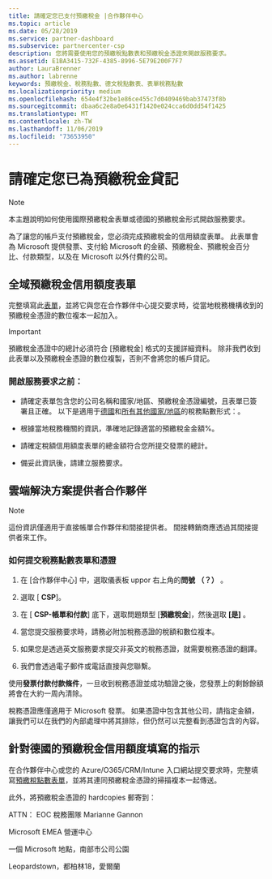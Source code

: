 ```yaml
---
title: 請確定您已支付預繳稅金 |合作夥伴中心
ms.topic: article
ms.date: 05/28/2019
ms.service: partner-dashboard
ms.subservice: partnercenter-csp
description: 您將需要使用您的預繳稅點數表和預繳稅金憑證來開啟服務要求。
ms.assetid: E1BA3415-732F-4385-8996-5E79E200F7F7
author: LauraBrenner
ms.author: labrenne
keywords: 預繳稅金、稅務點數、德文稅點數表、表單稅務點數
ms.localizationpriority: medium
ms.openlocfilehash: 654e4f32be1e86ce455c7d0409469bab37473f8b
ms.sourcegitcommit: dbaa6c2e8a0e6431f1420e024cca6d0dd54f1425
ms.translationtype: MT
ms.contentlocale: zh-TW
ms.lasthandoff: 11/06/2019
ms.locfileid: "73653950"
---
```

# <a name="make-sure-you-are-credited-for-withholding-tax"></a>請確定您已為預繳稅金貸記

>[!Note]
>本主題說明如何使用國際預繳稅金表單或德國的預繳稅金形式開啟服務要求。

為了讓您的帳戶支付預繳稅金，您必須完成預繳稅金的信用額度表單。 此表單會為 Microsoft 提供發票、支付給 Microsoft 的金額、預繳稅金、預繳稅金百分比、付款類型，以及在 Microsoft 以外付費的公司。  

## <a name="global-withholding-tax-credit-form"></a>全域預繳稅金信用額度表單

完整填寫此[表單](https://query.prod.cms.rt.microsoft.com/cms/api/am/binary/RE30311)，並將它與您在合作夥伴中心提交要求時，從當地稅務機構收到的預繳稅金憑證的數位複本一起加入。
>[!IMPORTANT]
>預繳稅金憑證中的總計必須符合 [預繳稅金] 格式的支援詳細資料。 除非我們收到此表單以及預繳稅金憑證的數位複製，否則不會將您的帳戶貸記。

### <a name="before-opening-the-service-request"></a>開啟服務要求之前：

- 請確定表單包含您的公司名稱和國家/地區、預繳稅金憑證編號，且表單已簽署且正確。 以下是適用于[德國](https://query.prod.cms.rt.microsoft.com/cms/api/am/binary/RE305Lo)和[所有其他國家/地區](https://query.prod.cms.rt.microsoft.com/cms/api/am/binary/RE30311)的稅務點數形式：。

- 根據當地稅務機關的資訊，準確地記錄適當的預繳稅金金額%。

- 請確定稅額信用額度表單的總金額符合您所提交發票的總計。 

- 備妥此資訊後，請建立服務要求。

## <a name="cloud-solution-provider-partners"></a>雲端解決方案提供者合作夥伴

>[!Note]
>這份資訊僅適用于直接帳單合作夥伴和間接提供者。 間接轉銷商應透過其間接提供者來工作。

### <a name="how-to-submit-the-tax-credit-form-and-the-certificates"></a>如何提交稅務點數表單和憑證

1. 在 [合作夥伴中心] 中，選取儀表板 uppor 右上角的**問號** **（？）** 。

2. 選取 [ **CSP**]。

3. 在 [ **CSP-帳單和付款**] 底下，選取問題類型 [**預繳稅金**]，然後選取 **[是]** 。 

4. 當您提交服務要求時，請務必附加稅務憑證的稅額和數位複本。

5. 如果您是透過英文服務要求提交非英文的稅務憑證，就需要稅務憑證的翻譯。

6. 我們會透過電子郵件或電話直接與您聯繫。

使用**發票付款付款條件**，一旦收到稅務憑證並成功驗證之後，您發票上的剩餘餘額將會在大約一周內清除。 

稅務憑證應僅適用于 Microsoft 發票。 如果憑證中包含其他公司，請指定金額，讓我們可以在我們的內部處理中將其排除，但仍然可以完整看到憑證包含的內容。 

## <a name="instructions-for-completing-the-withholding-tax-credit-form-for-germany"></a>針對德國的預繳稅金信用額度填寫的指示

在合作夥伴中心或您的 Azure/O365/CRM/Intune 入口網站提交要求時，完整填寫[預繳稅點數表單](https://query.prod.cms.rt.microsoft.com/cms/api/am/binary/RE305Lo)，並將其連同預繳稅金憑證的掃描複本一起傳送。 

此外，將預繳稅金憑證的 hardcopies 郵寄到：

ATTN： EOC 稅務團隊 Marianne Gannon

Microsoft EMEA 營運中心

一個 Microsoft 地點，南部市公司公園

Leopardstown，都柏林18，愛爾蘭

